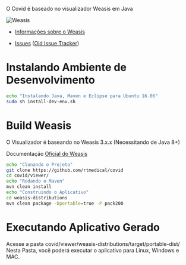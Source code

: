O Covid  é baseado no visualizador Weasis em Java

![Weasis](https://user-images.githubusercontent.com/993975/39397039-2180c178-4af9-11e8-9c72-2c1e9aa16eae.jpg)

* [Informações sobre o Weasis](https://nroduit.github.io)

* [Issues](https://github.com/nroduit/Weasis/issues) ([Old Issue Tracker](https://dcm4che.atlassian.net/projects/WEA))

# Instalando Ambiente de Desenvolvimento
``` bash
echo "Instalando Java, Maven e Eclipse para Ubuntu 16.06"
sudo sh install-dev-env.sh
```

# Build Weasis

O Visualizador é baseando no  Weasis 3.x.x (Necessitando de  Java 8+)

Documentação [Oficial do Weasis](https://nroduit.github.io/en/getting-started/building-weasis)
``` bash
echo "Clonando o Projeto"
git clone https://github.com/rtmedical/covid
cd covid/viewer/
echo "Rodando o Maven"
mvn clean install
echo "Construindo o Aplicativo"
cd weasis-distributions
mvn clean package -Dportable=true -P pack200
 ```


# Executando Aplicativo Gerado
Acesse a pasta covid/viewer/weasis-distributions/target/portable-dist/
Nesta Pasta, você poderá executar o aplicativo para Linux, Windows e MAC.

